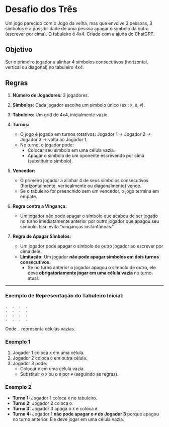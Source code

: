# Desafio dos Três

Um jogo parecido com o Jogo da velha, mas que envolve 3 pessoas, 3 símbolos e a possibilidade de uma pessoa apagar o símbolo da outra (escrever por cima). O tabuleiro é  4x4. Criado com a ajuda do ChatGPT.


## Objetivo

Ser o primeiro jogador a alinhar 4 símbolos consecutivos (horizontal, vertical ou diagonal) no tabuleiro 4x4.

## Regras


1. **Número de Jogadores:** 3 jogadores.
2. **Símbolos:** Cada jogador escolhe um símbolo único (ex.: `X`, `O`, `#`).
3. **Tabuleiro:** Um grid de 4x4, inicialmente vazio.

4. **Turnos:**
   - O jogo é jogado em turnos rotativos: Jogador 1 → Jogador 2 → Jogador 3 → volta ao Jogador 1.
   - No turno, o jogador pode:
     - Colocar seu símbolo em uma célula vazia.
     - Apagar o símbolo de um oponente escrevendo por cima (substituir o símbolo).

5. **Vencedor:** 
   - O primeiro jogador a alinhar 4 de seus símbolos consecutivos (horizontalmente, verticalmente ou diagonalmente) vence.
   - Se o tabuleiro for preenchido sem um vencedor, o jogo termina em empate.

6. **Regra contra a Vingança:** 
   - Um jogador não pode apagar o símbolo que acabou de ser jogado no turno imediatamente anterior por outro jogador que apagou seu símbolo. Isso evita "vinganças instantâneas."
7. **Regra de Apagar Símbolos:**
   - Um jogador pode apagar o símbolo de outro jogador ao escrever por cima dele.
   - **Limitação:** Um jogador **não pode apagar símbolos em dois turnos consecutivos**. 
     - Se no turno anterior o jogador apagou o símbolo de outro, ele deve **obrigatoriamente jogar em uma célula vazia** no turno atual.

---

### **Exemplo de Representação do Tabuleiro Inicial:**
```
.  .  .  .
.  .  .  .
.  .  .  .
.  .  .  .
```

Onde `.` representa células vazias.




### Exemplo 1

1. Jogador 1 coloca `X` em uma célula.
2. Jogador 2 coloca `O` em outra célula.
3. Jogador 3 pode:
   - Colocar `#` em uma célula vazia.
   - Substituir o `X` ou o `O` por `#` (seguindo as regras).



### Exemplo 2

- **Turno 1:** Jogador 1 coloca `X` no tabuleiro.
- **Turno 2:** Jogador 2 coloca `O`.
- **Turno 3:** Jogador 3 apaga o `X` e coloca `#`.
- **Turno 4:** Jogador 1 **não pode apagar o `#` do Jogador 3** porque apagou no turno anterior. Ele deve jogar em uma célula vazia.


